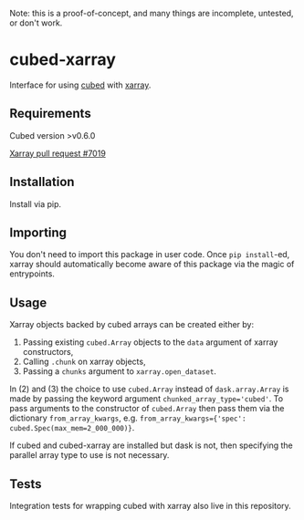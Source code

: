 Note: this is a proof-of-concept, and many things are incomplete, untested, or don't work.

# cubed-xarray

Interface for using [cubed](https://github.com/tomwhite/cubed) with [xarray](https://github.com/pydata/xarray).

## Requirements

Cubed version >v0.6.0

[Xarray pull request #7019](https://github.com/pydata/xarray/pull/7019)

## Installation

Install via pip.

## Importing

You don't need to import this package in user code. Once `pip install`-ed, xarray should automatically become aware of this package via the magic of entrypoints.

## Usage

Xarray objects backed by cubed arrays can be created either by:

1. Passing existing `cubed.Array` objects to the `data` argument of xarray constructors,
2. Calling `.chunk` on xarray objects,
3. Passing a `chunks` argument to `xarray.open_dataset`.

In (2) and (3) the choice to use `cubed.Array` instead of `dask.array.Array` is made by passing the keyword argument `chunked_array_type='cubed'`.
To pass arguments to the constructor of `cubed.Array` then pass them via the dictionary `from_array_kwargs`, e.g. `from_array_kwargs={'spec': cubed.Spec(max_mem=2_000_000)}`.

If cubed and cubed-xarray are installed but dask is not, then specifying the parallel array type to use is not necessary.

## Tests

Integration tests for wrapping cubed with xarray also live in this repository.
